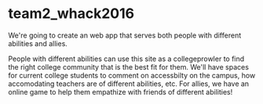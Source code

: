 # team2_whack2016

We're going to create an web app that serves both people with different abilities and allies.

People with different abilities can use this site as a collegeprowler to find the right college community that is the best fit for them. We'll have spaces for current college students to comment on accessbilty on the campus, how accomodating teachers are of different abilities, etc. For allies, we have an online game to help them empathize with friends of different abilities!
